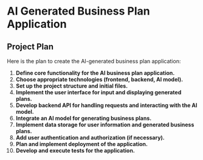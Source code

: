 # AI Generated Business Plan Application

## Project Plan

Here is the plan to create the AI-generated business plan application:

1.  **Define core functionality for the AI business plan application.**
2.  **Choose appropriate technologies (frontend, backend, AI model).**
3.  **Set up the project structure and initial files.**
4.  **Implement the user interface for input and displaying generated plans.**
5.  **Develop backend API for handling requests and interacting with the AI model.**
6.  **Integrate an AI model for generating business plans.**
7.  **Implement data storage for user information and generated business plans.**
8.  **Add user authentication and authorization (if necessary).**
9.  **Plan and implement deployment of the application.**
10. **Develop and execute tests for the application.**
